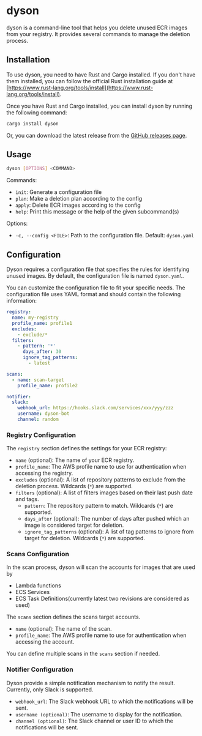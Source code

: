 # dyson

dyson is a command-line tool that helps you delete unused ECR images from your registry.
It provides several commands to manage the deletion process.

## Installation

To use dyson, you need to have Rust and Cargo installed. If you don't have them installed, you can follow the
official Rust installation guide at [https://www.rust-lang.org/tools/install](https://www.rust-lang.org/tools/install).

Once you have Rust and Cargo installed, you can install dyson by running the following command:

```bash
cargo install dyson
```

Or, you can download the latest release from the [GitHub releases page](https://github.com/RossyWhite/dyson/releases).

## Usage

```bash
dyson [OPTIONS] <COMMAND>
```

Commands:

- `init`: Generate a configuration file
- `plan`: Make a deletion plan according to the config
- `apply`: Delete ECR images according to the config
- `help`: Print this message or the help of the given subcommand(s)

Options:

- `-c, --config <FILE>`: Path to the configuration file. Default: `dyson.yaml`

## Configuration

Dyson requires a configuration file that specifies the rules for identifying unused images. By default, the
configuration file is named `dyson.yaml`.

You can customize the configuration file to fit your specific needs. The configuration file uses YAML format and should
contain the following information:

```yaml
registry:
  name: my-registry
  profile_name: profile1
  excludes:
    - exclude/*
  filters:
    - pattern: '*'
      days_after: 30
      ignore_tag_patterns:
        - latest

scans:
  - name: scan-target
    profile_name: profile2

notifier:
  slack:
    webhook_url: https://hooks.slack.com/services/xxx/yyy/zzz
    username: dyson-bot
    channel: random
```

### Registry Configuration

The `registry` section defines the settings for your ECR registry:

- `name` (optional): The name of your ECR registry.
- `profile_name`: The AWS profile name to use for authentication when accessing the registry.
- `excludes` (optional): A list of repository patterns to exclude from the deletion process. Wildcards (`*`) are
  supported.
- `filters` (optional): A list of filters images based on their last push date and tags.
    - `pattern`: The repository pattern to match. Wildcards (`*`) are supported.
    - `days_after` (optional): The number of days after pushed which an image is considered target for deletion.
    - `ignore_tag_patterns` (optional): A list of tag patterns to ignore from target for deletion. Wildcards (`*`) are
      supported.

### Scans Configuration

In the scan process, dyson will scan the accounts for images that are used by

- Lambda functions
- ECS Services
- ECS Task Definitions(currently latest two revisions are considered as used)

The `scans` section defines the scans target accounts.

- `name` (optional): The name of the scan.
- `profile_name`: The AWS profile name to use for authentication when accessing the account.

You can define multiple scans in the `scans` section if needed.

### Notifier Configuration

Dyson provide a simple notification mechanism to notify the result. Currently, only Slack is supported.

- `webhook_url`: The Slack webhook URL to which the notifications will be sent.
- `username (optional)`: The username to display for the notification.
- `channel (optional)`: The Slack channel or user ID to which the notifications will be sent.
